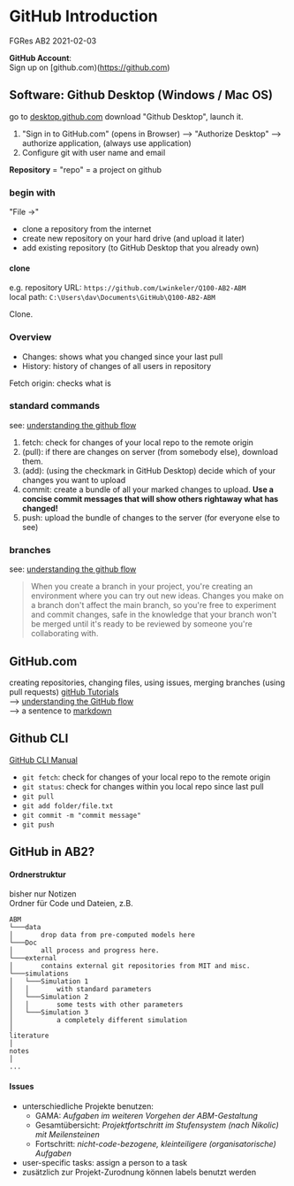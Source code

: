 # GitHub Introduction
FGRes AB2 2021-02-03

**GitHub Account**:  
Sign up on [github.com)(https://github.com)

## Software: Github Desktop (Windows / Mac OS)
go to [desktop.github.com](https://desktop.github.com) download "Github Desktop", launch it.

1. "Sign in to GitHub.com" (opens in Browser) --> "Authorize Desktop" --> authorize application, (always use application)
2. Configure git with user name and email

**Repository** = "repo" = a project on github

### begin with
"File ->"
- clone a repository from the internet
- create new repository on your hard drive (and upload it later)
- add existing repository (to GitHub Desktop that you already own)

#### clone
e.g. 
repository URL: `https://github.com/Lwinkeler/Q100-AB2-ABM`  
local path: `C:\Users\dav\Documents\GitHub\Q100-AB2-ABM`

Clone.

### Overview
- Changes: shows what you changed since your last pull
- History: history of changes of all users in repository

Fetch origin: checks what is 

### standard commands
see: [understanding the github flow](https://guides.github.com/introduction/flow/)

1. fetch: check for changes of your local repo to the remote origin
2. (pull): if there are changes on server (from somebody else), download them.
3. (add): (using the checkmark in GitHub Desktop) decide which of your changes you want to upload
4. commit: create a bundle of all your marked changes to upload. **Use a concise commit messages that will show others rightaway what has changed!**
5. push: upload the bundle of changes to the server (for everyone else to see)

### branches
see: [understanding the github flow](https://guides.github.com/introduction/flow/)
> When you create a branch in your project, you're creating an environment where you can try out new ideas. Changes you make on a branch don't affect the main branch, so you're free to experiment and commit changes, safe in the knowledge that your branch won't be merged until it's ready to be reviewed by someone you're collaborating with.

## GitHub.com
creating repositories, changing files, using issues, merging branches (using pull requests)
[gitHub Tutorials](https://guides.github.com/https://guides.github.com/activities/hello-world/)  
--> [understanding the GitHub flow](https://guides.github.com/introduction/flow/)  
--> a sentence to [markdown](https://guides.github.com/features/mastering-markdown/)  

## Github CLI
[GitHub CLI Manual](https://cli.github.com/manual/)  
- `git fetch`: check for changes of your local repo to the remote origin  
- `git status`: check for changes within you local repo since last pull  
- `git pull`
- `git add folder/file.txt`
- `git commit -m "commit message"`
- `git push`

## GitHub in AB2?

#### Ordnerstruktur
bisher nur Notizen  
Ordner für Code und Dateien, z.B.  

```
ABM
└───data
│       drop data from pre-computed models here
└───Doc
│       all process and progress here.
└───external
│       contains external git repositories from MIT and misc.
└───simulations
│   └───Simulation 1
│   │       with standard parameters
│   └───Simulation 2
│   │       some tests with other parameters 
│   └───Simulation 3
│           a completely different simulation
│
literature
│
notes
│
...
```

#### Issues
- unterschiedliche Projekte benutzen:
	- GAMA: _Aufgaben im weiteren Vorgehen der ABM-Gestaltung_
	- Gesamtübersicht: _Projektfortschritt im Stufensystem (nach Nikolic) mit Meilensteinen_
	- Fortschritt: _nicht-code-bezogene, kleinteiligere (organisatorische) Aufgaben_
- user-specific tasks: assign a person to a task
- zusätzlich zur Projekt-Zurodnung können labels benutzt werden